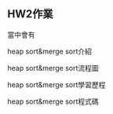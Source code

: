 ## HW2作業

當中會有

heap sort&merge sort介紹

heap sort&merge sort流程圖

heap sort&merge sort學習歷程

heap sort&merge sort程式碼
